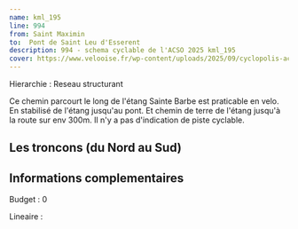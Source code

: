 ```yaml
---
name: kml_195 
line: 994
from: Saint Maximin
to:  Pont de Saint Leu d'Esserent
description: 994 - schema cyclable de l'ACSO 2025 kml_195 
cover: https://www.velooise.fr/wp-content/uploads/2025/09/cyclopolis-acso-default.jpg
---
```

Hierarchie : Reseau structurant

Ce chemin parcourt le long de l'étang Sainte Barbe est praticable en velo. En stabilisé de l'étang jusqu'au pont. Et chemin de terre de l'étang jusqu'à la route sur env 300m. Il n'y a pas d'indication de piste cyclable.

## Les troncons (du Nord au Sud)

## Informations complementaires

Budget  : 0 

Lineaire :

